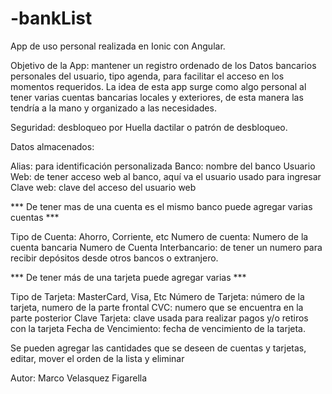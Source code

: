 # -bankList

App de uso personal realizada en Ionic con Angular.

Objetivo de la App: mantener un registro ordenado de los Datos bancarios personales del usuario, tipo agenda, para facilitar el acceso en los momentos requeridos. La idea de esta app surge como algo personal al tener varias cuentas bancarias locales y exteriores, de esta manera las tendría a la mano y organizado a las necesidades.

Seguridad: desbloqueo por Huella dactilar o patrón de desbloqueo.

Datos almacenados:

Alias: para identificación personalizada
Banco: nombre del banco
Usuario Web: de tener acceso web al banco, aquí va el usuario usado para ingresar
Clave web: clave del acceso del usuario web

*** De tener mas de una cuenta es el mismo banco puede agregar varias cuentas ***

Tipo de Cuenta: Ahorro, Corriente, etc
Numero de cuenta: Numero de la cuenta bancaria
Numero de Cuenta Interbancario: de tener un numero para recibir depósitos desde otros bancos o extranjero.

*** De tener más de una tarjeta puede agregar varias ***

Tipo de Tarjeta: MasterCard, Visa, Etc
Número de Tarjeta: número de la tarjeta, numero de la parte frontal
CVC: numero que se encuentra en la parte posterior
Clave Tarjeta: clave usada para realizar pagos y/o retiros con la tarjeta
Fecha de Vencimiento: fecha de vencimiento de la tarjeta.

Se pueden agregar las cantidades que se deseen de cuentas y tarjetas, editar, mover el orden de la lista y eliminar

Autor: Marco Velasquez Figarella

